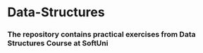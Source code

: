 # Data-Structures

### The repository contains practical exercises from Data Structures Course at SoftUni
